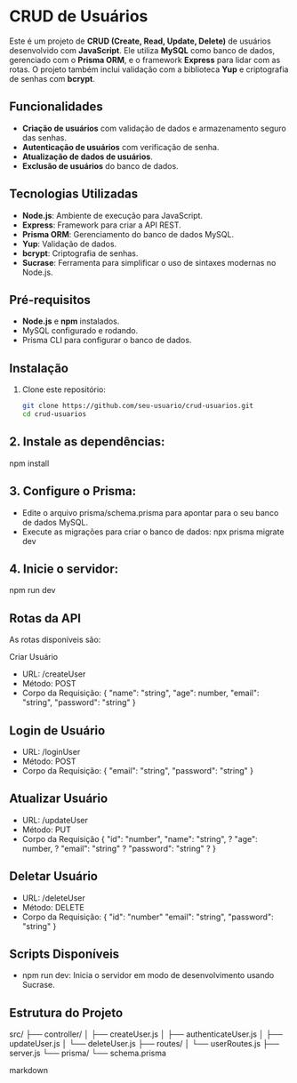 # CRUD de Usuários

Este é um projeto de **CRUD (Create, Read, Update, Delete)** de usuários desenvolvido com **JavaScript**. Ele utiliza **MySQL** como banco de dados, gerenciado com o **Prisma ORM**, e o framework **Express** para lidar com as rotas. O projeto também inclui validação com a biblioteca **Yup** e criptografia de senhas com **bcrypt**.

## Funcionalidades
- **Criação de usuários** com validação de dados e armazenamento seguro das senhas.
- **Autenticação de usuários** com verificação de senha.
- **Atualização de dados de usuários**.
- **Exclusão de usuários** do banco de dados.

## Tecnologias Utilizadas
- **Node.js**: Ambiente de execução para JavaScript.
- **Express**: Framework para criar a API REST.
- **Prisma ORM**: Gerenciamento do banco de dados MySQL.
- **Yup**: Validação de dados.
- **bcrypt**: Criptografia de senhas.
- **Sucrase**: Ferramenta para simplificar o uso de sintaxes modernas no Node.js.

## Pré-requisitos
- **Node.js** e **npm** instalados.
- MySQL configurado e rodando.
- Prisma CLI para configurar o banco de dados.

## Instalação
1. Clone este repositório:
   ```bash
   git clone https://github.com/seu-usuario/crud-usuarios.git
   cd crud-usuarios

## 2. Instale as dependências:
  npm install

## 3. Configure o Prisma:
* Edite o arquivo prisma/schema.prisma para apontar para o seu banco de dados MySQL.
* Execute as migrações para criar o banco de dados:
    npx prisma migrate dev

## 4. Inicie o servidor:
  npm run dev

## Rotas da API
As rotas disponíveis são:

Criar Usuário
* URL: /createUser
* Método: POST
* Corpo da Requisição:
{
  "name": "string",
  "age": number,
  "email": "string",
  "password": "string"
}

## Login de Usuário
* URL: /loginUser
* Método: POST
* Corpo da Requisição:
{
  "email": "string",
  "password": "string"
}

## Atualizar Usuário
* URL: /updateUser
* Método: PUT
* Corpo da Requisição
  {
  "id": "number",
  "name": "string", ?
  "age": number, ?
  "email": "string" ?
  "password": "string" ?
}

## Deletar Usuário
* URL: /deleteUser
* Método: DELETE
* Corpo da Requisição:
{
  "id": "number"
  "email": "string",
  "password": "string"
}

## Scripts Disponíveis
* npm run dev: Inicia o servidor em modo de desenvolvimento usando Sucrase.
<h2>Estrutura do Projeto</h2>
src/
├── controller/
│   ├── createUser.js
│   ├── authenticateUser.js
│   ├── updateUser.js
│   └── deleteUser.js
├── routes/
│   └── userRoutes.js
├── server.js
└── prisma/
    └── schema.prisma

markdown
